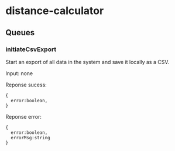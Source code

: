 # distance-calculator

## Queues

### initiateCsvExport

Start an export of all data in the system and save it locally as a CSV.

Input: none

Reponse sucess:
```
{
  error:boolean,
}
```

Reponse error:
```
{
  error:boolean,
  errorMsg:string
}
```
